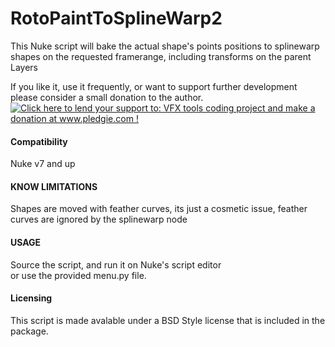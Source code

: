 RotoPaintToSplineWarp2
======================
This Nuke script will bake the actual shape's points positions to splinewarp shapes on the requested framerange, including transforms on the parent Layers

If you like it, use it frequently, or want to support further development please consider a small donation to the author.   
<a href='http://www.pledgie.com/campaigns/21123'><img alt='Click here to lend your support to: VFX tools coding project and make a donation at www.pledgie.com !' src='http://www.pledgie.com/campaigns/21123.png?skin_name=chrome' border='0' /></a>

 
#### Compatibility ####
 Nuke v7 and up

#### KNOW LIMITATIONS #####
Shapes are moved with feather curves, its just a cosmetic issue, feather curves are ignored by the splinewarp node

#### USAGE ####
Source the script, and run it on Nuke's script editor   
or use the provided menu.py file.

#### Licensing ####
This script is made avalable under a BSD Style license that is included in the package.

